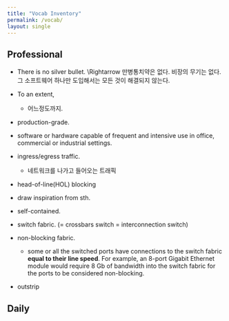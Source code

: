 ```yaml
---
title: "Vocab Inventory"
permalink: /vocab/
layout: single
---
```


## Professional
- There is no silver bullet.
\Rightarrow 만병통치약은 없다. 비장의 무기는 없다. 그 소프트웨어 하나만 도입해서는 모든 것이 해결되지 않는다.
- To an extent,
  - 어느정도까지.
- production-grade.
 - software or hardware capable of frequent and intensive use in office, commercial or industrial settings.
- ingress/egress traffic.
  - 네트워크를 나가고 들어오는 트래픽
- head-of-line(HOL) blocking
- draw inspiration from sth.
- self-contained.
- switch fabric. (= crossbars switch = interconnection switch)

- non-blocking fabric.
  - some or all the switched ports have connections to the switch fabric **equal to their line speed**. For example, an 8-port Gigabit Ethernet module would require 8 Gb of bandwidth into the switch fabric for the ports to be considered non-blocking.
- outstrip


## Daily 
